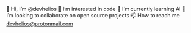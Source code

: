 👋 Hi, I’m @devhelios
👀 I’m interested in code
🌱 I’m currently learning AI
💞️ I’m looking to collaborate on open source projects
📫 How to reach me devhelios@protonmail.com
